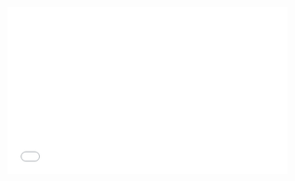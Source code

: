 <iframe width="100%" height="300" src="//jsrun.net/nFqKp/embedded/all/light/" allowfullscreen="allowfullscreen" frameborder="0"></iframe>
